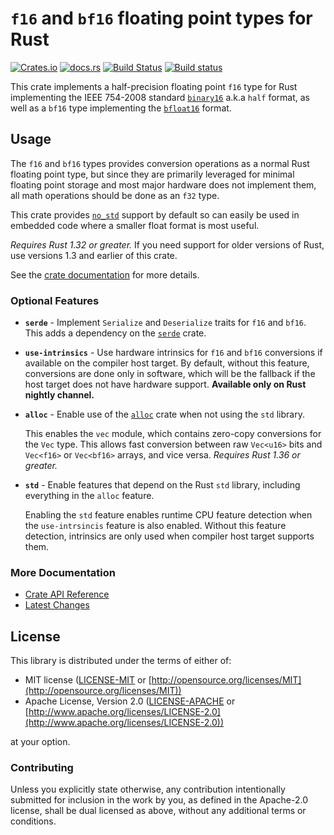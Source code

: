 # `f16` and `bf16` floating point types for Rust
[![Crates.io](https://img.shields.io/crates/v/half.svg)](https://crates.io/crates/half/) [![docs.rs](https://docs.rs/half/badge.svg)](https://docs.rs/half/) [![Build Status](https://travis-ci.org/starkat99/half-rs.svg?branch=master)](https://travis-ci.org/starkat99/half-rs) [![Build status](https://ci.appveyor.com/api/projects/status/bi18aypi3h5r88gs?svg=true)](https://ci.appveyor.com/project/starkat99/half-rs)

This crate implements a half-precision floating point `f16` type for Rust implementing the IEEE 754-2008 standard
[`binary16`](https://en.wikipedia.org/wiki/Half-precision_floating-point_format) a.k.a `half` format,
as well as a `bf16` type implementing the [`bfloat16`](https://en.wikipedia.org/wiki/Bfloat16_floating-point_format) format.

## Usage

The `f16` and `bf16` types provides conversion operations as a normal Rust floating point type, but since they are primarily leveraged for
minimal floating point storage and most major hardware does not implement them, all math operations should be done as an `f32` type.

This crate provides [`no_std`](https://rust-embedded.github.io/book/intro/no-std.html) support by default so can easily be used in embedded
code where a smaller float format is most useful.

*Requires Rust 1.32 or greater.* If you need support for older versions of Rust, use versions 1.3 and earlier of this crate.

See the [crate documentation](https://docs.rs/half/) for more details.

### Optional Features

- **`serde`** - Implement `Serialize` and `Deserialize` traits for `f16` and `bf16`. This adds a dependency on the
[`serde`](https://crates.io/crates/serde) crate.

- **`use-intrinsics`** - Use hardware intrinsics for `f16` and `bf16` conversions if available on the compiler host target. By
default, without this feature, conversions are done only in software, which will be the fallback if the host target does
not have hardware support. **Available only on Rust nightly channel.**

- **`alloc`** - Enable use of the [`alloc`](https://doc.rust-lang.org/alloc/) crate when not using the `std` library.

  This enables the `vec` module, which contains zero-copy conversions for the `Vec` type. This allows fast conversion between
  raw `Vec<u16>` bits and `Vec<f16>` or `Vec<bf16>` arrays, and vice versa. *Requires Rust 1.36 or greater.*

- **`std`** - Enable features that depend on the Rust `std` library, including everything in the `alloc` feature.

  Enabling the `std` feature enables runtime CPU feature detection when the `use-intrsincis` feature is also enabled.
  Without this feature detection, intrinsics are only used when compiler host target supports them.

### More Documentation

- [Crate API Reference](https://docs.rs/half/)
- [Latest Changes](CHANGELOG.md)

## License

This library is distributed under the terms of either of:

* MIT license ([LICENSE-MIT](LICENSE-MIT) or
[http://opensource.org/licenses/MIT](http://opensource.org/licenses/MIT))
* Apache License, Version 2.0 ([LICENSE-APACHE](LICENSE-APACHE) or
[http://www.apache.org/licenses/LICENSE-2.0](http://www.apache.org/licenses/LICENSE-2.0))

at your option.

### Contributing

Unless you explicitly state otherwise, any contribution intentionally submitted for inclusion in the
work by you, as defined in the Apache-2.0 license, shall be dual licensed as above, without any
additional terms or conditions.

